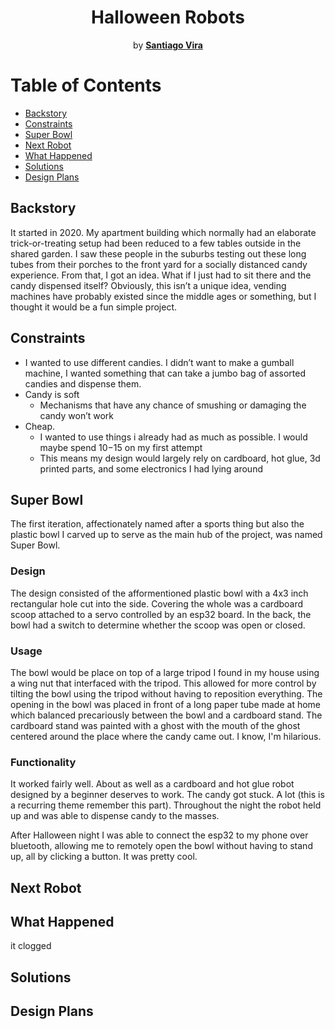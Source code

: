 <h1 align="center">Halloween Robots</h1>
<p align="center"> by <a href="https://github.com/SantiagoVira"><strong>Santiago Vira</strong></a></p>

# Table of Contents
- [Backstory](#backstory)
- [Constraints](#constraints)
- [Super Bowl](#super-bowl)
- [Next Robot](#next-robot)
- [What Happened](#what-happened)
- [Solutions](#solutions)
- [Design Plans](#design-plans)


## Backstory
It started in 2020. My apartment building which normally had an elaborate trick-or-treating setup had been reduced to a few tables outside in the shared garden. I saw these people in the suburbs testing out these long tubes from their porches to the front yard for a socially distanced candy experience. From that, I got an idea. What if I just had to sit there and the candy dispensed itself? Obviously, this isn’t a unique idea, vending machines have probably existed since the middle ages or something, but I thought it would be a fun simple project.

## Constraints
- I wanted to use different candies. I didn’t want to make a gumball machine, I wanted something that can take a jumbo bag of assorted candies and dispense them.
- Candy is soft
  - Mechanisms that have any chance of smushing or damaging the candy won’t work
- Cheap.
  - I wanted to use things i already had as much as possible. I would maybe spend $10-$15 on my first attempt
  - This means my design would largely rely on cardboard, hot glue, 3d printed parts, and some electronics I had lying around

## Super Bowl
The first iteration, affectionately named after a sports thing but also the plastic bowl I carved up to serve as the main hub of the project, was named Super Bowl. 
### Design
The design consisted of the afformentioned plastic bowl with a 4x3 inch rectangular hole cut into the side. Covering the whole was a cardboard scoop attached to a servo controlled by an esp32 board. In the back, the bowl had a switch to determine whether the scoop was open or closed. 
### Usage
The bowl would be place on top of a large tripod I found in my house using a wing nut that interfaced with the tripod. This allowed for more control by tilting the bowl using the tripod without having to reposition everything. The opening in the bowl was placed in front of a long paper tube made at home which balanced precariously between the bowl and a cardboard stand. The cardboard stand was painted with a ghost with the mouth of the ghost centered around the place where the candy came out. I know, I'm hilarious.
### Functionality
It worked fairly well. About as well as a cardboard and hot glue robot designed by a beginner deserves to work. The candy got stuck. A lot (this is a recurring theme remember this part). Throughout the night the robot held up and was able to dispense candy to the masses.

After Halloween night I was able to connect the esp32 to my phone over bluetooth, allowing me to remotely open the bowl without having to stand up, all by clicking a button. It was pretty cool.



## Next Robot
## What Happened
it clogged
## Solutions
## Design Plans

